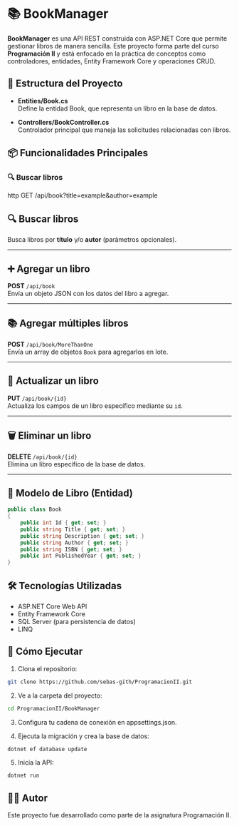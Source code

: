 ﻿# 📚 BookManager

**BookManager** es una API REST construida con ASP.NET Core que permite gestionar libros de manera sencilla. Este proyecto forma parte del curso **Programación II** y está enfocado en la práctica de conceptos como controladores, entidades, Entity Framework Core y operaciones CRUD.

## 🧱 Estructura del Proyecto

- **Entities/Book.cs**  
  Define la entidad Book, que representa un libro en la base de datos.

- **Controllers/BookController.cs**  
  Controlador principal que maneja las solicitudes relacionadas con libros.

## 📦 Funcionalidades Principales

### 🔍 Buscar libros

http
GET /api/book?title=example&author=example
## 🔍 Buscar libros

Busca libros por **título** y/o **autor** (parámetros opcionales).

---

## ➕ Agregar un libro

**POST** `/api/book`  
Envía un objeto JSON con los datos del libro a agregar.

---

## 📚 Agregar múltiples libros

**POST** `/api/book/MoreThanOne`  
Envía un array de objetos `Book` para agregarlos en lote.

---

## 📝 Actualizar un libro

**PUT** `/api/book/{id}`  
Actualiza los campos de un libro específico mediante su `id`.

---

## 🗑️ Eliminar un libro

**DELETE** `/api/book/{id}`  
Elimina un libro específico de la base de datos.

---

## 📘 Modelo de Libro (Entidad)

```csharp
public class Book
{
    public int Id { get; set; }
    public string Title { get; set; }
    public string Description { get; set; }
    public string Author { get; set; }
    public string ISBN { get; set; }
    public int PublishedYear { get; set; }
}

```
## 🛠️ Tecnologías Utilizadas

- ASP.NET Core Web API  
- Entity Framework Core  
- SQL Server (para persistencia de datos)  
- LINQ  

## 🚀 Cómo Ejecutar

1. Clona el repositorio:
```bash
git clone https://github.com/sebas-gith/ProgramacionII.git
```
2. Ve a la carpeta del proyecto:

```bash
cd ProgramacionII/BookManager
```
3. Configura tu cadena de conexión en appsettings.json.

4. Ejecuta la migración y crea la base de datos:

```bash
dotnet ef database update
```
5. Inicia la API:

```bash
dotnet run
```
## 🧑‍🎓 Autor
Este proyecto fue desarrollado como parte de la asignatura Programación II.
